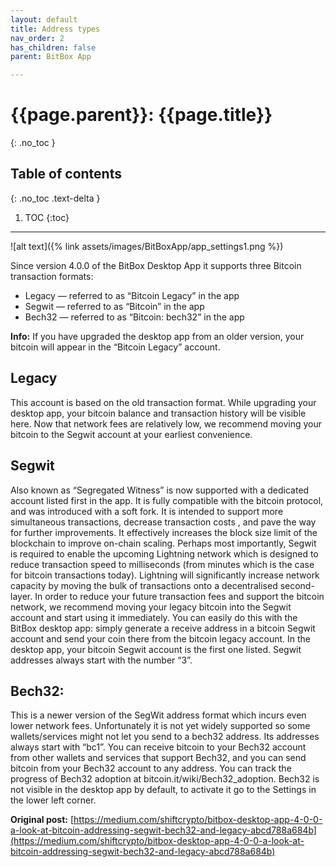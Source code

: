 ```yaml
---
layout: default
title: Address types
nav_order: 2
has_children: false
parent: BitBox App

---
```


# {{page.parent}}: {{page.title}}
{: .no_toc }

## Table of contents
{: .no_toc .text-delta }

1. TOC
{:toc}

---
![alt text]({% link assets/images/BitBoxApp/app_settings1.png %})

Since version 4.0.0 of the BitBox Desktop App it supports three Bitcoin transaction formats:
* Legacy — referred to as “Bitcoin Legacy” in the app
* Segwit — referred to as “Bitcoin” in the app
* Bech32 — referred to as “Bitcoin: bech32” in the app


**Info:** If you have upgraded the desktop app from an older version, your bitcoin will appear in the “Bitcoin Legacy” account.

## Legacy
This account is based on the old transaction format. While upgrading your desktop app, your bitcoin balance and transaction history will be visible here. Now that network fees are relatively low, we recommend moving your bitcoin to the Segwit account at your earliest convenience.

## Segwit
Also known as “Segregated Witness” is now supported with a dedicated account listed first in the app. It is fully compatible with the bitcoin protocol, and was introduced with a soft fork. It is intended to support more simultaneous transactions, decrease transaction costs , and pave the way for further improvements. It effectively increases the block size limit of the blockchain to improve on-chain scaling.
Perhaps most importantly, Segwit is required to enable the upcoming Lightning network which is designed to reduce transaction speed to milliseconds (from minutes which is the case for bitcoin transactions today). Lightning will significantly increase network capacity by moving the bulk of transactions onto a decentralised second-layer.
In order to reduce your future transaction fees and support the bitcoin network, we recommend moving your legacy bitcoin into the Segwit account and start using it immediately. You can easily do this with the BitBox desktop app: simply generate a receive address in a bitcoin Segwit account and send your coin there from the bitcoin legacy account. In the desktop app, your bitcoin Segwit account is the first one listed. Segwit addresses always start with the number “3”.

## Bech32:
This is a newer version of the SegWit address format which incurs even lower network fees. Unfortunately it is not yet widely supported so some wallets/services might not let you send to a bech32 address. Its addresses always start with “bc1”. You can receive bitcoin to your Bech32 account from other wallets and services that support Bech32, and you can send bitcoin from your Bech32 account to any address. You can track the progress of Bech32 adoption at bitcoin.it/wiki/Bech32_adoption. Bech32 is not visible in the desktop app by default, to activate it go to the Settings in the lower left corner.

**Original post:** [https://medium.com/shiftcrypto/bitbox-desktop-app-4-0-0-a-look-at-bitcoin-addressing-segwit-bech32-and-legacy-abcd788a684b](https://medium.com/shiftcrypto/bitbox-desktop-app-4-0-0-a-look-at-bitcoin-addressing-segwit-bech32-and-legacy-abcd788a684b)
